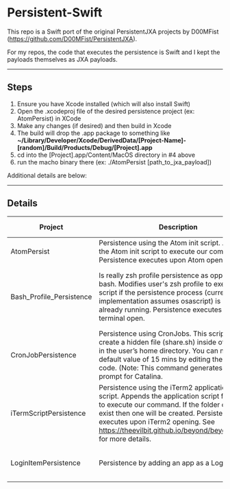 # Persistent-Swift

This repo is a Swift port of the original PersistentJXA projects by D00MFist (https://github.com/D00MFist/PersistentJXA). 

For my repos, the code that executes the persistence is Swift and I kept the payloads themselves as JXA payloads. 

------------------
## Steps

1. Ensure you have Xcode installed (which will also install Swift)
2. Open the .xcodeproj file of the desired persistence project (ex: AtomPersist) in XCode
3. Make any changes (if desired) and then build in Xcode
4. The build will drop the .app package to something like **~/Library/Developer/Xcode/DerivedData/[Project-Name]-[random]/Build/Products/Debug/[Project].app**
5. cd into the [Project].app/Content/MacOS directory in #4 above
6. run the macho binary there (ex: ./AtomPersist [path_to_jxa_payload])

Additional details are below:

---------------------------
## Details

|Project	|          Description                      |	Usage	|Artifacts Created|	Commandline Commands Executed|
|---------|-------------------------------------------|--------|-----------------|-----------------------------|
|AtomPersist | Persistence using the Atom init script. Appends the Atom init script to execute our command. Persistence executes upon Atom opening.| ./AtomPersist [path_to_jxa_payload] | Modification to end of: /System/Volumes/Data/Users/{User}/.atom/init.coffee | N/A|
|Bash_Profile_Persistence |Is really zsh profile persistence as opposed to bash. Modifies user's zsh profile to execute script if the persistence process (current implementation assumes osascript) is not already running. Persistence executes on terminal open. | ./Bash_Profile_Persistence [path_to_jxa_payload] [yes/no] | $HOME/.bash_profile or $HOME/.zshenv If select "yes" for hidden file creation then: $HOME/.security/apple.sh and $HOME/.security/update.sh | N/A by default. "no" for hidden file creation; option If select "yes" for hidden file creation then: sh $HOME/.security/apple.sh and sh $HOME/.security/update.sh|
|CronJobPersistence | Persistence using CronJobs. This script will create a hidden file (share.sh) inside of .security in the user’s home directory. You can modify the default value of 15 mins by editing the main.swift code. (Note: This command generates a user prompt for Catalina. | ./CronJobPersistence [path_to_jxa_payload] | $HOME/.security/.share.sh, crontab entry| sh -c echo "$(echo '15 * * * * cd $HOME/.security && ./.share.sh' ; crontab -l)" | crontab -, sh -c (Persistence Action)|
|iTermScriptPersistence | Persistence using the iTerm2 application startup script. Appends the application script for iTerm2 to execute our command. If the folder does not exist then one will be created. Persistence executes upon iTerm2 opening. See https://theevilbit.github.io/beyond/beyond_0002/ for more details. | ./iTermAppScriptPersistence [path_to_js_jxa_payload] | creates a new file at /Library/Application Support/iTerm2/Scripts/AutoLaunch/iTerm.sh | osascript [path_to_app] &|
|LoginItemPersistence | Persistence by adding an app as a Login Item | ./LoginItemPersistence [app path] [true/false] | Will generate a pop-up if XPC access has not yet been granted from Terminal to System Events, since this implementation leverages System Events via NSAppleScript | N/A, as this uses the NSAppleScript API|
